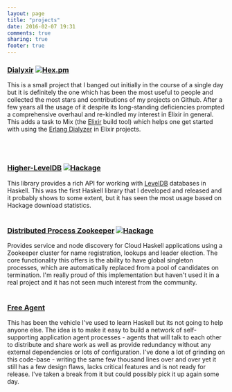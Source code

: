 ```yaml
---
layout: page
title: "projects"
date: 2016-02-07 19:31
comments: true
sharing: true
footer: true
---
```


### [Dialyxir](https://github.com/jeremyjh/dialyxir) [![Hex.pm](https://img.shields.io/hexpm/v/plug.svg)](https://hex.pm/packages/dialyxir)
This is a small project that I banged out initially in the course of a single day but it is definitely the one which has been the most useful to people and collected the most stars and contributions of my projects on Github. After a few years all the usage of it despite its long-standing deficiencies prompted a comprehensive overhaul and re-kindled my interest in Elixir in general. This adds a task to Mix (the [Elixir](http://elixir-lang.org) build tool) which helps one get started with using the [Erlang Dialyzer](http://www.erlang.org/doc/man/dialyzer.html) in Elixir projects.
  
<br><br>

### [Higher-LevelDB](https://github.com/jeremyjh/higher-leveldb) [![Hackage](https://img.shields.io/hackage/v/higher-leveldb.svg)](http://hackage.haskell.org/package/higher-leveldb)

This library provides a rich API for working with [LevelDB](https://github.com/google/leveldb) databases in Haskell. This was the first Haskell library that I developed and released and it probably shows to some extent, but it has seen the most usage based on Hackage download statistics.
<br><br>


### [Distributed Process Zookeeper](https://github.com/jeremyjh/distributed-process-zookeeper) [![Hackage](https://img.shields.io/hackage/v/distributed-process-zookeeper.svg)](http://hackage.haskell.org/package/distributed-process-zookeeper)

Provides service and node discovery for Cloud Haskell applications using a Zookeeper cluster for name registration, lookups and leader election. The core functionality this offers is the ability to have global singleton processes, which are automatically replaced from a pool of candidates on termination. I'm really proud of this implementation but haven't used it in a real project and it has not seen much interest from the community.
<br><br>

### [Free Agent](https://github.com/jeremyjh/free-agent)
This has been the vehicle I've used to learn Haskell but its not going to help anyone else. The idea is to make it easy to build a network of self-supporting application agent processes - agents that will talk to each other to distribute and share work as well as provide redundancy without any external dependencies or lots of configuration. I've done a lot of grinding on this code-base - writing the same few thousand lines over and over yet it still has a few design flaws, lacks critical features and is not ready for release. I've taken a break from it but could possibly pick it up again some day.
